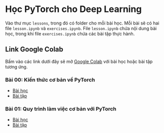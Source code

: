 <!-- markdownlint-disable MD013 -->
# Học PyTorch cho Deep Learning

Vào thư mục `lessons`, trong đó có folder cho mỗi bài học. Mỗi bài sẽ có hai file `lesson.ipynb` và `exercises.ipynb`. File `lesson.ipynb` chứa nội dung bài học, trong khi file `exercises.ipynb` chứa các bài tập thực hành.

## Link Google Colab

Bấm vào các link dưới đây sẽ mở [Google Colab](https://colab.research.google.com/) với bài học hoặc bài tập tương ứng.

### Bài 00: Kiến thức cơ bản về PyTorch

- [Bài học](https://colab.research.google.com/github/kilkuwu/pytorch-deep-learning/blob/main/lessons/00/lesson.ipynb)
- [Bài tập](https://colab.research.google.com/github/kilkuwu/pytorch-deep-learning/blob/main/lessons/00/exercises.ipynb)

### Bài 01: Quy trình làm việc cơ bản với PyTorch

- [Bài học](https://colab.research.google.com/github/kilkuwu/pytorch-deep-learning/blob/main/lessons/01/lesson.ipynb)
- [Bài tập](https://colab.research.google.com/github/kilkuwu/pytorch-deep-learning/blob/main/lessons/01/exercises.ipynb)